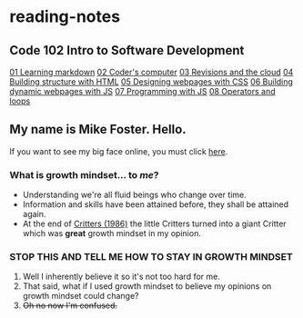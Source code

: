 # reading-notes

## Code 102 Intro to Software Development

[01 Learning markdown](./01-learning-markdown)
[02 Coder's computer](./02-coders-computer)
[03 Revisions and the cloud](./revisions-and-the-cloud)
[04 Building structure with HTML](./structure-with-html)
[05 Designing webpages with CSS](./design-with-css)
[06 Building dynamic webpages with JS](./dynamic-pages-with-javascript)
[07 Programming with JS](./programming-with-javascript)
[08 Operators and loops](./operators-and-loops)


## My name is Mike Foster. Hello.
If you want to see my big face online, you must click [here](./about).

### What is growth mindset... to *me*?

+ Understanding we're all fluid beings who change over time.
+ Information and skills have been attained before, they shall be attained again.
+ At the end of [Critters (1986)](https://www.imdb.com/title/tt0090887/) the little Critters turned into a giant Critter which was **great** growth mindset in my opinion.

### STOP THIS AND TELL ME HOW TO STAY IN GROWTH MINDSET

1. Well I inherently believe it so it's not too hard for me.
2. That said, what if I used growth mindset to believe my opinions on growth mindset could change?
3. ~~Oh no now I'm confused.~~
